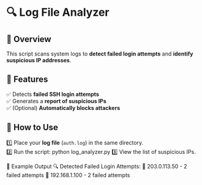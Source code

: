 # 🔍 Log File Analyzer

## 📌 Overview
This script scans system logs to **detect failed login attempts** and **identify suspicious IP addresses**.

## 🚀 Features
✅ Detects **failed SSH login attempts**  
✅ Generates a **report of suspicious IPs**  
✅ (Optional) **Automatically blocks attackers**  

## 🔧 How to Use
1️⃣ Place your **log file** (`auth.log`) in the same directory.  
2️⃣ Run the script:
   python log_analyzer.py
3️⃣ View the list of suspicious IPs.

📄 Example Output
🔍 Detected Failed Login Attempts:
🔴 203.0.113.50 - 2 failed attempts
🔴 192.168.1.100 - 2 failed attempts
